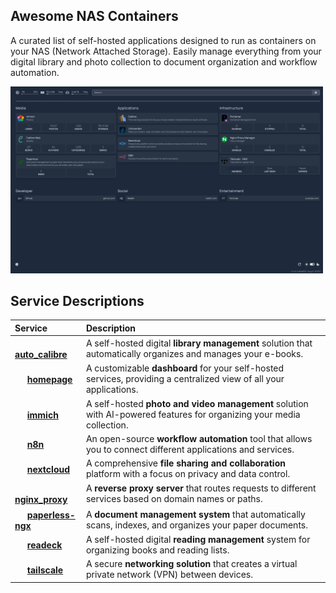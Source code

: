 ## Awesome NAS Containers
A curated list of self-hosted applications designed to run as containers on your NAS (Network Attached Storage). Easily manage everything from your digital library and photo collection to document organization and workflow automation.

<img src="./assets/homepage.png" width="500" >


## Service Descriptions

| Service | Description |
| :--- | :--- |
| <img src="https://cdn.jsdelivr.net/gh/walkxcode/dashboard-icons/png/calibre.png" width="16" height="16"> [**auto\_calibre**](./auto_calibre) | A self-hosted digital **library management** solution that automatically organizes and manages your e-books. |
| <img src="https://cdn.jsdelivr.net/gh/walkxcode/dashboard-icons/png/homepage.png" width="16" height="16"> [**homepage**](./homepage) | A customizable **dashboard** for your self-hosted services, providing a centralized view of all your applications. |
| <img src="https://cdn.jsdelivr.net/gh/walkxcode/dashboard-icons/png/immich.png" width="16" height="16"> [**immich**](./immich) | A self-hosted **photo and video management** solution with AI-powered features for organizing your media collection. |
| <img src="https://cdn.jsdelivr.net/gh/walkxcode/dashboard-icons/png/n8n.png" width="16" height="16"> [**n8n**](./n8n) | An open-source **workflow automation** tool that allows you to connect different applications and services. |
| <img src="https://cdn.jsdelivr.net/gh/walkxcode/dashboard-icons/png/nextcloud.png" width="16" height="16"> [**nextcloud**](./nextcloud) | A comprehensive **file sharing and collaboration** platform with a focus on privacy and data control. |
| <img src="https://cdn.jsdelivr.net/gh/walkxcode/dashboard-icons/png/nginx.png" width="16" height="16"> [**nginx\_proxy**](./nginx_proxy) | A **reverse proxy server** that routes requests to different services based on domain names or paths. |
| <img src="https://cdn.jsdelivr.net/gh/walkxcode/dashboard-icons/png/paperless-ngx.png" width="16" height="16"> [**paperless-ngx**](./paperless-ngx) | A **document management system** that automatically scans, indexes, and organizes your paper documents. |
| <img src="https://cdn.jsdelivr.net/gh/walkxcode/dashboard-icons/png/readeck.png" width="16" height="16"> [**readeck**](./readeck) | A self-hosted digital **reading management** system for organizing books and reading lists. |
| <img src="https://cdn.jsdelivr.net/gh/walkxcode/dashboard-icons/png/tailscale.png" width="16" height="16"> [**tailscale**](./tailscale) | A secure **networking solution** that creates a virtual private network (VPN) between devices. |
